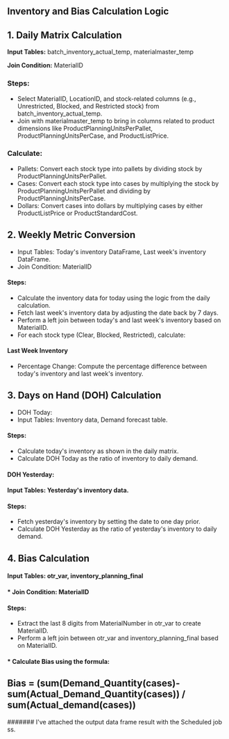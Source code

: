 ## Inventory and Bias Calculation Logic


## 1. Daily Matrix Calculation
<b>Input Tables:</b> batch_inventory_actual_temp, materialmaster_temp

<b>Join Condition:</b> MaterialID

### Steps:
- Select MaterialID, LocationID, and stock-related columns (e.g., Unrestricted, Blocked, and Restricted stock) from batch_inventory_actual_temp.
- Join with materialmaster_temp to bring in columns related to product dimensions like ProductPlanningUnitsPerPallet, ProductPlanningUnitsPerCase, and ProductListPrice.

### Calculate:
- Pallets: Convert each stock type into pallets by dividing stock by ProductPlanningUnitsPerPallet.
- Cases: Convert each stock type into cases by multiplying the stock by ProductPlanningUnitsPerPallet and dividing by ProductPlanningUnitsPerCase.
- Dollars: Convert cases into dollars by multiplying cases by either ProductListPrice or ProductStandardCost.

## 2. Weekly Metric Conversion
- Input Tables: Today's inventory DataFrame, Last week's inventory DataFrame.
- Join Condition: MaterialID

#### <b>Steps:</b>
- Calculate the inventory data for today using the logic from the daily calculation.
- Fetch last week's inventory data by adjusting the date back by 7 days.
- Perform a left join between today's and last week's inventory based on MaterialID.
- For each stock type (Clear, Blocked, Restricted), calculate:
  
#### Last Week Inventory
- Percentage Change: Compute the percentage difference between today's inventory and last week's inventory.


## 3. Days on Hand (DOH) Calculation
- DOH Today:
- Input Tables: Inventory data, Demand forecast table.
  
#### <b>Steps:</b>
- Calculate today's inventory as shown in the daily matrix.
- Calculate DOH Today as the ratio of inventory to daily demand.
  
#### <b>DOH Yesterday:</b>
#### <b>Input Tables:</b> Yesterday's inventory data.
#### <b>Steps:</b>
- Fetch yesterday's inventory by setting the date to one day prior.
- Calculate DOH Yesterday as the ratio of yesterday's inventory to daily demand.


## 4. Bias Calculation
#### <b>Input Tables:</b> otr_var, inventory_planning_final
#### * Join Condition: MaterialID
#### <b>Steps:</b>
- Extract the last 8 digits from MaterialNumber in otr_var to create MaterialID.
- Perform a left join between otr_var and inventory_planning_final based on MaterialID.
  
#### * Calculate Bias using the formula:
## Bias = (sum(Demand_Quantity(cases)-sum(Actual_Demand_Quantity(cases)) / sum(Actual_demand(cases))

####### I've attached the output data frame result with the Scheduled job ss.



